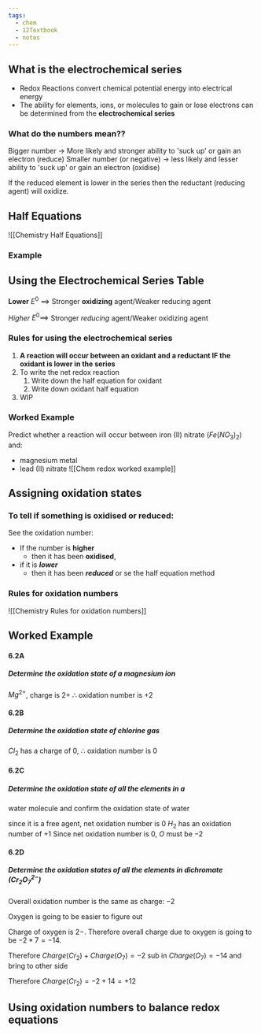 ```yaml
---
tags:
  - chem
  - 12Textbook
  - notes
---
```

## What is the electrochemical series
- Redox Reactions convert chemical potential energy into electrical energy
- The ability for elements, ions, or molecules to gain or lose electrons can be determined from the **electrochemical series**

### What do the numbers mean??
Bigger number $\rightarrow$ More likely and stronger ability to 'suck up' or gain an electron (reduce)
Smaller number (or negative) $\rightarrow$ less likely and lesser ability to 'suck up' or gain an electron (oxidise)

If the reduced element is lower in the series then the reductant (reducing agent) will oxidize. 
## Half  Equations 
![[Chemistry Half Equations]]

### Example



## Using the Electrochemical Series Table

**Lower** $E^0$ $\implies$ Stronger **oxidizing** agent/Weaker reducing agent

*Higher* $E^0 \implies$ Stronger *reducing* agent/Weaker oxidizing agent


### Rules for using the electrochemical series
1. **A reaction will occur between an oxidant and a reductant IF the oxidant is lower in the series**
2. To write the net redox reaction 
	1. Write down the half equation for oxidant
	2. Write down oxidant half equation
3. WIP


### Worked Example
Predict whether a reaction will occur between iron (II) nitrate $(Fe(NO_3)_2$) and:
- magnesium metal
- lead (II) nitrate
![[Chem redox worked example]]

## Assigning oxidation states
### To tell if something is oxidised or reduced:
See the oxidation number:
- If the number is **higher** 
	- then it has been **oxidised**, 
- if it is ***lower*** 
	- then it has been ***reduced***
or
se the half equation method
### Rules for oxidation numbers
![[Chemistry Rules for oxidation numbers]]
## Worked Example
#### 6.2A 
##### Determine the oxidation state of a magnesium ion

$Mg^{2+}$, charge is $2+$ $\therefore$ oxidation number is $+2$ 

#### 6.2B 
##### Determine the oxidation state of chlorine gas

$Cl_2$ has a charge of $0$, $\therefore$ oxidation number is $0$ 

#### 6.2C 
##### Determine the oxidation state of all the elements in a 
water molecule and confirm the oxidation state of water

since it is a free agent, net oxidation number is $0$
$H_2$ has an oxidation number of $+1$ 
Since net oxidation number is $0$, $O$ must be $-2$

#### 6.2D
##### Determine the oxidation states of all the elements in dichromate ($Cr_2O_7^{2-}$)

Overall oxidation number is the same as charge: $-2$ 

Oxygen is going to be easier to figure out

Charge of oxygen is $2-$. Therefore overall charge due to oxygen is going to be $-2*7 = -14$. 

Therefore $Charge(Cr_2) + Charge(O_7) = -2$
sub in $Charge(O_7)=-14$ and bring to other side

Therefore $Charge(Cr_2) = -2+14=+12$

## Using oxidation numbers to balance redox equations
